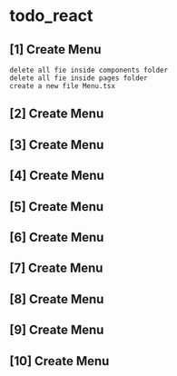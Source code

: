 # todo_react
## [1] Create Menu
    delete all fie inside components folder
    delete all fie inside pages folder
    create a new file Menu.tsx
## [2] Create Menu
## [3] Create Menu
## [4] Create Menu
## [5] Create Menu
## [6] Create Menu
## [7] Create Menu
## [8] Create Menu
## [9] Create Menu
## [10] Create Menu
